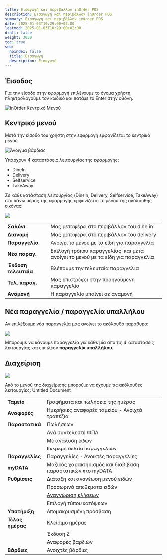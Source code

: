 ```yaml
---
title: Εισαγωγή και περιβάλλον inOrder POS
description: Εισαγωγή και περιβάλλον inOrder POS
summary: Εισαγωγή και περιβάλλον inOrder POS
date: 2025-01-03T10:29:00+02:00
lastmod: 2025-01-03T10:29:00+02:00
draft: false
weight: 3050
toc: true
seo:
  noindex: false
  title: Εισαγωγή
  description: Εισαγωγή
---
```


## Έισοδος

Για την είσοδο στην εφαρμογή επιλέγουμε το όνομα χρήστη, πληκτρολογούμε τον κωδικό και πατάμε το Enter στην οθόνη.

![inOrder Κεντρικό Μενού](/images/pos-001.jpg "Κεντρικό Μενού")

## Κεντρικό μενού

Μετά την είσοδο του χρήστη στην εφαρμογή εμφανίζεται το κεντρικό μενού

![Άνοιγμα βάρδιας](/images/pos-002.jpg "Άνοιγμα βάρδιας")

Υπάρχουν 4 καταστάσεις λειτουργίας της εφαρμογής:

- DineIn
- Delivery
- Selfservice
- TakeAway

Σε κάθε κατάσταση λειτουργίας (DineIn, Delivery, Selfservice, TakeAway) στο πάνω μέρος της εφαρμογής εμφανίζεται το μενού της ακόλουθης εικόνας:

![](/images/orders-menu.jpg)


|                      |                                                                                 |
| -------------------- | ------------------------------------------------------------------------------- |
| **Σαλόνι**           | Μας μεταφέρει στο περιβάλλον του dine in                                        |
| **Διανομή**          | Μας μεταφέρει στο περιβάλλον του delivery                                       |
| **Παραγγελία**       | Ανοίγει το μενού με τα είδη για παραγγελία                                      |
| **Νέα παραγ.**       | Επιλογή τρόπου παραγγελίας  και μετά ανοίγει το μενού με τα είδη για παραγγελία |
| **Έκδοση τελευταία** | Βλέπουμε την τελευταία παραγγελία                                               |
| **Τελ. παραγ.**      | Μας επιστρέφει στην προηγούμενη παραγγελία                                      |
| **Αναμονή**          | Η παραγγελία μπαίνει σε αναμονή                                                 |



## Νέα παραγγελία / παραγγελία υπαλλήλου

Αν επιλέξουμε νέα παραγγελία μας ανοίγει το ακόλουθο παράθυρο:

![](/images/new-order.jpg)

Μπορούμε να κάνουμε παραγγελία για κάθε μία από τις 4 καταστάσεις λειτουργίας και επιπλέον **παραγγελία υπαλλήλου.**

## Διαχείριση

![](/images/admin.jpg)

Από το μενού της διαχείρισης μπορούμε να έχουμε τις ακόλουθες λειτουργίες:
Untitled Document

|                  |                                                                                                                                                                                                                       |
| ---------------- | --------------------------------------------------------------------------------------------------------------------------------------------------------------------------------------------------------------------- |
| **Ταμείο**       | Γραφήματα και πωλήσεις της ημέρας                                                                                                                                                                                     |
| **Αναφορές**     | Ημερήσιες αναφορές ταμείου - Ανοιχτά τραπέζια                                                                                                                                                                         |
| **Παραστατικά**  | Πωλήσεων                                                                                                                                                                                                              |
|                  | Ανά συντελεστή ΦΠΑ                                                                                                                                                                                                    |
|                  | Με ανάλυση ειδών                                                                                                                                                                                                      |
|                  | Εκκρεμή δελτία παραγγελιών                                                                                                                                                                                            |
| **Παραγγελίες**  | Παραγγελίες - Ανοικτές παραγγελίες                                                                                                                                                                                    |
| **myDATA**       | Μαζικός χαρακτηρισμός και διαβίβαση παραστατικών στο myDATA                                                                                                                                                           |
| **Ρυθμίσεις**    | Διάταξη και ανανέωση μενού ειδών                                                                                                                                                                                      |
|                  | Προσωρινά αποθέματα ειδών                                                                                                                                                                                             |
|                  | [Αναγνώριση κλήσεων](https://wiki.inorder.gr/docs/knowledge-base/%CF%81%CF%8D%CE%B8%CE%BC%CE%B9%CF%83%CE%B7-%CE%B1%CE%BD%CE%B1%CE%B3%CE%BD%CF%8E%CF%81%CE%B9%CF%83%CE%B7%CF%82-%CE%BA%CE%BB%CE%AE%CF%83%CE%B7%CF%82/) |
|                  | Επιλογή τύπου κατόψεων                                                                                                                                                                                                |
| **Υπστήριξη**    | Απομακρυσμένη πρόσβαση                                                                                                                                                                                                |
| **Τέλος ημέρας** | [Κλείσιμο ημέρας](https://wiki.inorder.gr/docs/pos/%CE%BA%CE%BB%CE%B5%CE%AF%CF%83%CE%B9%CE%BC%CE%BF-%CE%B7%CE%BC%CE%AD%CF%81%CE%B1%CF%82/)                                                                            |
|                  | Έκδοση Ζ                                                                                                                                                                                                              |
|                  | Αναφορές βαρδιών                                                                                                                                                                                                      |
| **Βάρδιες**      | Ανοιχτές βάρδιες                                                                                                                                                                                                      |

